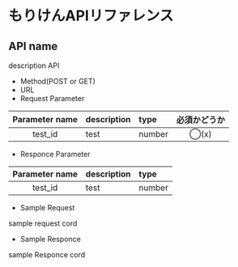 # もりけんAPIリファレンス
## API name
description API
- Method(POST or GET)
- URL
- Request Parameter

|Parameter name|description|type|必須かどうか|
|:------------:|:----------|:---|:----------:|
|test_id|test|number|◯(x)|

- Responce Parameter

|Parameter name|description|type|
|:------------:|:----------|:---|
|test_id|test|number|

- Sample Request

sample request cord

- Sample Responce

sample Responce cord

